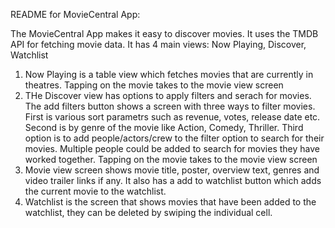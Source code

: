 README for MovieCentral App:

The MovieCentral App makes it easy to discover movies. It uses the TMDB API for fetching movie data. 
It has 4 main views:
Now Playing, Discover, Watchlist
1) Now Playing is a table view which fetches movies that are currently in theatres.
Tapping on the movie takes to the movie view screen
2) THe Discover view has options to apply filters and serach for movies.
The add filters button shows a screen with three ways to filter movies.
First is various sort parametrs such as revenue, votes, release date etc.
Second is by genre of the movie like Action, Comedy, Thriller.
Third option is to add people/actors/crew to the filter option to search for their movies. Multiple people could be added to search for movies they have worked together.
Tapping on the movie takes to the movie view screen
3) Movie view screen shows movie title, poster, overview text, genres and video trailer links if any. It also has a add to watchlist button which adds the current movie to the watchlist.
4) Watchlist is the screen that shows movies that have been added to the watchlist, they can be deleted by swiping the individual cell.

